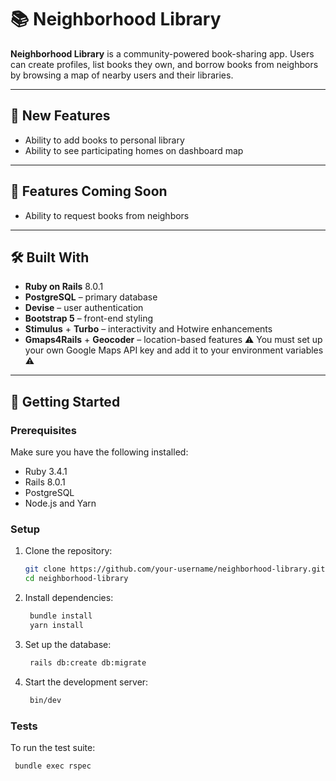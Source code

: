 # 📚 Neighborhood Library

**Neighborhood Library** is a community-powered book-sharing app. Users can create profiles, list books they own, and borrow books from neighbors by browsing a map of nearby users and their libraries.

---

## 🥳 New Features

- Ability to add books to personal library
- Ability to see participating homes on dashboard map

---

## 🚀 Features Coming Soon

- Ability to request books from neighbors

---

## 🛠️ Built With

- **Ruby on Rails** 8.0.1
- **PostgreSQL** – primary database
- **Devise** – user authentication
- **Bootstrap 5** – front-end styling
- **Stimulus** + **Turbo** – interactivity and Hotwire enhancements
- **Gmaps4Rails** + **Geocoder** – location-based features
⚠️ You must set up your own Google Maps API key and add it to your environment variables ⚠️

---

## 🧰 Getting Started

### Prerequisites

Make sure you have the following installed:

- Ruby 3.4.1
- Rails 8.0.1
- PostgreSQL
- Node.js and Yarn

### Setup

1. Clone the repository:
   ```bash
   git clone https://github.com/your-username/neighborhood-library.git
   cd neighborhood-library
2. Install dependencies:
   ```bash
    bundle install
    yarn install
3. Set up the database:
   ```bash
    rails db:create db:migrate
4. Start the development server:
   ```bash
    bin/dev
### Tests

To run the test suite:
   ```bash
    bundle exec rspec